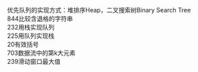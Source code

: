 优先队列的实现方式：堆排序Heap，二叉搜索树Binary Search Tree  
844比较含退格的字符串  
232用栈实现队列  
225用队列实现栈  
20有效括号  
703数据流中的第k大元素  
239滑动窗口最大值  

